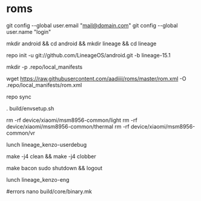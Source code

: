 # roms
git config --global user.email "mail@domain.com"
git config --global user.name "login"

mkdir android &&
cd android &&
mkdir lineage &&
cd lineage


repo init -u git://github.com/LineageOS/android.git -b lineage-15.1

mkdir -p .repo/local_manifests


wget https://raw.githubusercontent.com/aadiiii/roms/master/rom.xml -O .repo/local_manifests/rom.xml

repo sync



. build/envsetup.sh

rm -rf device/xiaomi/msm8956-common/light
rm -rf device/xiaomi/msm8956-common/thermal
rm -rf device/xiaomi/msm8956-common/vr

lunch lineage_kenzo-userdebug


make -j4 clean && make -j4 clobber

make bacon
sudo shutdown && logout


lunch lineage_kenzo-eng


#errors
nano build/core/binary.mk


